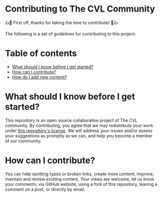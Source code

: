 Contributing to The CVL Community
===

:+1::tada: First off, thanks for taking the time to contribute! :tada::+1:

The following is a set of guidelines for contributing to this project.

# Table of contents

- [What should I know before I get started?](#what-should-i-know-before-i-get-started)
- [How can I contribute?](#how-can-i-contribute)
- [How do I add new content?](#how-do-i-add-new-content)

# What should I know before I get started?

This repository is an open source collaborative project of The CVL community.
By contributing, you agree that we may redistribute your work under [this repository's license](LICENSE.md). We will address your issues and/or assess your suggestions as promptly as we can, and help you become a member of our community.

# How can I contribute?

You can help spotting typos or broken links, create more content, improve, maintain and review existing content. Your views are welcome, let us know your comments, via GitHub website, using a fork of this repository, leaving a comment on a post, or directly by email.

